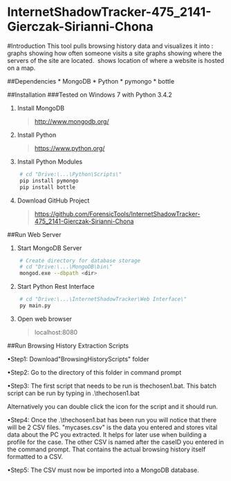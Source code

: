 InternetShadowTracker-475_2141-Gierczak-Sirianni-Chona
======================================================

#Introduction
This tool pulls browsing history data and visualizes it into : graphs showing how often someone visits a site graphs showing where the servers of the site are located.  shows location of where a website is hosted on a map.

##Dependencies
	* MongoDB
	* Python
	* pymongo
	* bottle

##Installation
###Tested on Windows 7 with Python 3.4.2

1. Install MongoDB
	> http://www.mongodb.org/

2. Install Python
	> https://www.python.org/

3. Install Python Modules
```bash
	# cd "Drive:\...\Python\Scripts\"
	pip install pymongo
	pip install bottle
```

4. Download GitHub Project
	> https://github.com/ForensicTools/InternetShadowTracker-475_2141-Gierczak-Sirianni-Chona

##Run Web Server
1. Start MongoDB Server
```bash
	# Create directory for database storage
	# cd "Drive:\...\MongoDB\bin\"
	mongod.exe --dbpath <dir>
```

2. Start Python Rest Interface
```bash
	# cd "Drive:\...\InternetShadowTracker\Web Interface\"
	py main.py
```

3. Open web browser
	>localhost:8080

##Run Browsing History Extraction Scripts

•Step1: Download"BrowsingHistoryScripts" folder

•Step2: Go to the directory of this folder in command prompt

•Step3: The first script that needs to be run is thechosen1.bat. This batch script can be run by typing in .\thechosen1.bat
 
Alternatively you can double click the icon for the script and it should run.

•Step4: Once the .\thechosen1.bat has been run you will notice that there will be 2 CSV files. "mycases.csv" is the data you entered and stores vital data about the PC you extracted. It helps for later use when building a profile for the case. The other CSV is named after the caseID you entered in the command prompt. That contains the actual browsing history itself formatted to a CSV.

•Step5: The CSV must now be imported into a MongoDB database.
